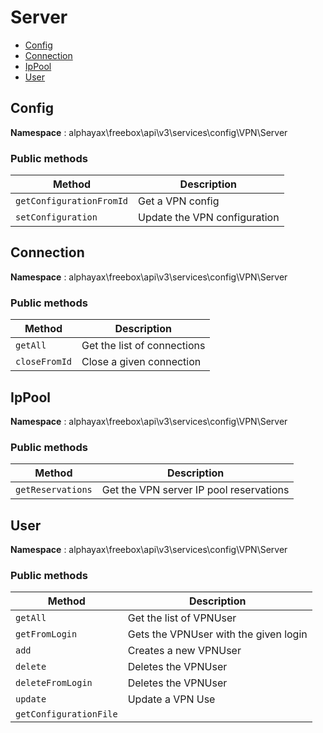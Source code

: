 # Server

- [Config](Server.md#Config)
- [Connection](Server.md#Connection)
- [IpPool](Server.md#IpPool)
- [User](Server.md#User)


<a name="Config"></a>
## Config

**Namespace**  : alphayax\freebox\api\v3\services\config\VPN\Server

### Public methods

| Method | Description |
|---|---|
| `getConfigurationFromId` | Get a VPN config | 
| `setConfiguration` | Update the VPN configuration | 

<a name="Connection"></a>
## Connection

**Namespace**  : alphayax\freebox\api\v3\services\config\VPN\Server

### Public methods

| Method | Description |
|---|---|
| `getAll` | Get the list of connections | 
| `closeFromId` | Close a given connection | 

<a name="IpPool"></a>
## IpPool

**Namespace**  : alphayax\freebox\api\v3\services\config\VPN\Server

### Public methods

| Method | Description |
|---|---|
| `getReservations` | Get the VPN server IP pool reservations | 

<a name="User"></a>
## User

**Namespace**  : alphayax\freebox\api\v3\services\config\VPN\Server

### Public methods

| Method | Description |
|---|---|
| `getAll` | Get the list of VPNUser | 
| `getFromLogin` | Gets the VPNUser with the given login | 
| `add` | Creates a new VPNUser | 
| `delete` | Deletes the VPNUser | 
| `deleteFromLogin` | Deletes the VPNUser | 
| `update` | Update a VPN Use | 
| `getConfigurationFile` |  | 
